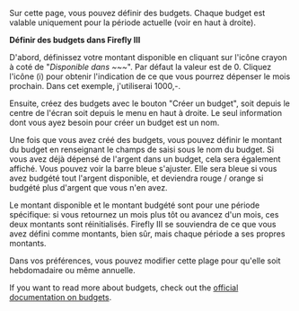 Sur cette page, vous pouvez définir des budgets. Chaque budget est valable uniquement pour la période actuelle (voir en haut à droite).

**Définir des budgets dans Firefly III**

D'abord, définissez votre montant disponible en cliquant sur l'icône crayon à coté de "*Disponible dans ~~~*". Par défaut la valeur est de 0. Cliquez l'icône (i) pour obtenir l'indication de ce que vous pourrez dépenser le mois prochain. Dans cet exemple, j'utiliserai 1000,-.

Ensuite, créez des budgets avec le bouton "Créer un budget", soit depuis le centre de l'écran soit depuis le menu en haut à droite. Le seul information dont vous ayez besoin pour créer un budget est un nom.

Une fois que vous avez créé des budgets, vous pouvez définir le montant du budget en renseignant le champs de saisi sous le nom du budget. Si vous avez déjà dépensé de l'argent dans un budget, cela sera également affiché. Vous pouvez voir la barre bleue s'ajuster. Elle sera bleue si vous avez budgété tout l'argent disponible, et deviendra rouge / orange si budgété plus d'argent que vous n'en avez.

Le montant disponible et le montant budgété sont pour une période spécifique: si vous retournez un mois plus tôt ou avancez d'un mois, ces deux montants sont réinitialisés. Firefly III se souviendra de ce que vous avez défini comme montants, bien sûr, mais chaque période a ses propres montants.

Dans vos préférences, vous pouvez modifier cette plage pour qu'elle soit hebdomadaire ou même annuelle.

If you want to read more about budgets, check out the [official documentation on budgets](https://docs.firefly-iii.org/concepts/budgets).